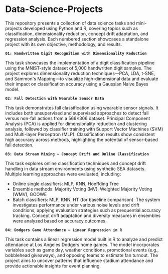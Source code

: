 
# Data-Science-Projects

This repository presents a collection of data science tasks and mini-projects developed using Python and R, covering topics such as classification, dimensionality reduction, concept drift adaptation, and regression analysis. Each numbered section showcases a standalone project with its own objective, methodology, and results.

**`01: Handwritten Digit Recognition with Dimensionality Reduction`**

This task showcases the implementation of a digit classification pipeline using the MNIST-style dataset of 5,000 handwritten digit samples. The project explores dimensionality reduction techniques—PCA, LDA, t-SNE, and Sammon's Mapping—to visualize high-dimensional data and evaluate their impact on classification accuracy using a Gaussian Naive Bayes model.

**`02: Fall Detection with Wearable Sensor Data `**

This task demonstrates fall classification using wearable sensor signals. It includes both unsupervised and supervised approaches to detect fall versus non-fall actions from a 566×306 dataset. Principal Component Analysis (PCA) is applied for dimensionality reduction and clustering analysis, followed by classifier training with Support Vector Machines (SVM) and Multi-layer Perceptron (MLP). Classification results show consistent high accuracy across methods, highlighting the potential of sensor-based fall detection.

**`03: Data Stream Mining – Concept Drift and Online Classification `**

This task explores online classification techniques and concept drift handling in data stream environments using synthetic SEA datasets. Multiple learning approaches were evaluated, including:
* Online single classifiers: MLP, KNN, Hoeffding Tree
* Ensemble methods: Majority Voting (MV), Weighted Majority Voting (WMV), GOOWE
* Batch classifiers: MLP, KNN, HT (for baseline comparison) 
The system investigates performance under various noise levels and drift conditions, applying evaluation strategies such as prequential accuracy tracking. Concept drift adaptation and diversity measures in ensembles were analyzed based on accuracy outcomes.


**`04: Dodgers Game Attendance – Linear Regression in R `**

This task contains a linear regression model built in R to analyze and predict attendance at Los Angeles Dodgers home games. The model incorporates variables such as game day, weather conditions, promotional events (e.g., bobblehead giveaways), and opposing teams to estimate fan turnout. The project aims to uncover patterns that influence stadium attendance and provide actionable insights for event planning.

